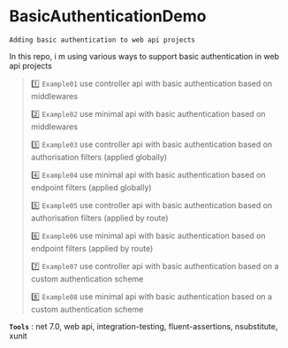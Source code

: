 # BasicAuthenticationDemo

```
Adding basic authentication to web api projects
```

In this repo, i m using various ways to support basic authentication in web api projects
>
> :one: `Example01` use controller api with basic authentication based on middlewares
>
> :two: `Example02` use minimal api with basic authentication based on middlewares
>
> :three: `Example03` use controller api with basic authentication based on authorisation filters (applied globally)
>
> :four: `Example04` use minimal api with basic authentication based on endpoint filters (applied globally)
>
> :five: `Example05` use controller api with basic authentication based on authorisation filters (applied by route)
>
> :six: `Example06` use minimal api with basic authentication based on endpoint filters (applied by route)
>
> :seven: `Example07` use controller api with basic authentication based on a custom authentication scheme
>
> :eight: `Example08` use minimal api with basic authentication based on a custom authentication scheme
> 
**`Tools`** : net 7.0, web api, integration-testing, fluent-assertions, nsubstitute, xunit
